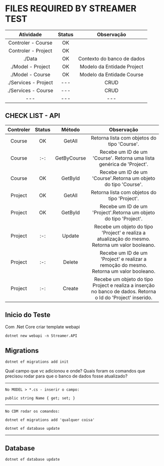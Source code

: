 # FILES REQUIRED BY STREAMER TEST

| Atividade | Status  | Observação  |
| :---:   | :-: | :-: |
| Controler - Course | OK |  |
| Controler - Project | OK |  |
| ./Data | OK | Contexto do banco de dados |
| ./Model - Project | OK | Modelo da Entidade Project |
| ./Model - Course | OK | Modelo da Entidade Course |
| ./Services - Project | --- | CRUD |
| ./Services - Course | --- | CRUD |
|---|---|---|

## CHECK LIST - API

| Controler | Status  | Método  | Observação  |
| :---:   | :-: | :-: | :-: |
| Course | OK | GetAll | Retorna lista com objetos do tipo 'Course'. |
| Course | :-: | GetByCourse | Recebe um ID de um 'Course'. Retorna uma lista genérica de 'Project'.  |
| Course | OK | GetById | Recebe um ID de um 'Course'.Retorna um objeto do tipo 'Course'. |
| Project | OK | GetAll | Retorna lista com objetos do tipo 'Project'. |
| Project | OK | GetById | Recebe um ID de um 'Project'.Retorna um objeto do tipo 'Project'. |
| Project | :-: | Update | Recebe um objeto do tipo 'Project' e realiza a atualização do mesmo. Retorna um valor booleano.  |
| Project | :-: | Delete | Recebe um ID de um 'Project' e realizar a remoção do mesmo. Retorna um valor booleano.  |
| Project | :-: | Create | Recebe um objeto do tipo Project e realiza a inserção no banco de dados. Retorna o Id do 'Project' inserido.  |

## Inicio do Teste

Com .Net Core criar template webapi

    dotnet new webapi -n Streamer.API

## Migrations

    dotnet ef migrations add init

Qual campo que vc adicionou e onde?
Quais foram os comandos que precisou rodar para que o banco de dados fosse atualizado?

---
    No MODEL > *.cs - inserir o campo:

    public string Name { get; set; }

---

    No CDM rodar os comandos:

    dotnet ef migrations add 'qualquer coisa'

    dotnet ef database update

---


## Database

    dotnet ef database update




